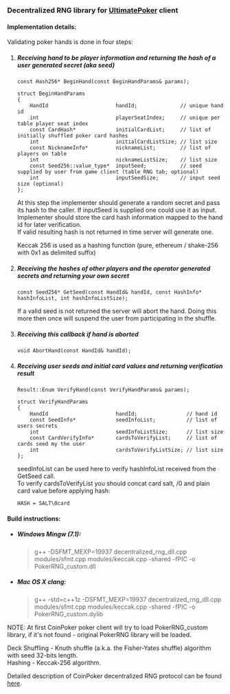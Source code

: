 ### Decentralized RNG library for [UltimatePoker](https://ultimate.poker) client

#### Implementation details:

Validating poker hands is done in four steps:

1. ##### Receiving hand to be player information and returning the hash of a user generated secret (aka seed)

    ```
    const Hash256* BeginHand(const BeginHandParams& params);

    struct BeginHandParams
    {
        HandId                      handId;              // unique hand id
        int                         playerSeatIndex;     // unique per table player seat index
        const CardHash*             initialCardList;     // list of initially shuffled poker card hashes
        int                         initialCardListSize; // list size
        const NicknameInfo*         nicknameList;        // list of players on table
        int                         nicknameListSize;    // list size
        const Seed256::value_type*  inputSeed;           // seed supplied by user from game client (table RNG tab; optional)
        int                         inputSeedSize;       // input seed size (optional)
    };
    ```

    At this step the implementer should generate a random secret and pass its hash to the caller. If inputSeed is supplied one could use it as input.  
    Implementer should store the card hash information mapped to the hand id for later verification.  
    If valid resulting hash is not returned in time server will generate one.
    
    Keccak 256 is used as a hashing function (pure, ethereum / shake-256 with 0x1 as delimited suffix)

2. ##### Receiving the hashes of other players and the operator generated secrets and returning your own secret

    ```
    const Seed256* GetSeed(const HandId& handId, const HashInfo* hashInfoList, int hashInfoListSize);
    ```

    If a valid seed is not returned the server will abort the hand. Doing this more then once will suspend the user from participating in the shuffle.

3. ##### Receiving this callback if hand is aborted

    ```
    void AbortHand(const HandId& handId);
    ```

4. ##### Receiving user seeds and initial card values and returning verification result

    ```
    Result::Enum VerifyHand(const VerifyHandParams& params);

    struct VerifyHandParams
    {
        HandId                      handId;                // hand id
        const SeedInfo*             seedInfoList;          // list of users secrets
        int                         seedInfoListSize;      // list size
        const CardVerifyInfo*       cardsToVerifyList;     // list of cards seed my the user
        int                         cardsToVerifyListSize; // list size
    };
    ```

    seedInfoList can be used here to verify hashInfoList received from the GetSeed call.  
    To verify cardsToVerifyList you should concat card salt, /0 and plain card value before applying hash:

    `HASH = SALT\0card`

#### Build instructions:

* ##### Windows Mingw (7.1):
    >g++ -DSFMT_MEXP=19937 decentralized_rng_dll.cpp modules/sfmt.cpp modules/keccak.cpp -shared -fPIC -o PokerRNG_custom.dll


* ##### Mac OS X clang:

    >g++ -std=c++1z -DSFMT_MEXP=19937 decentralized_rng_dll.cpp modules/sfmt.cpp modules/keccak.cpp -shared -fPIC -o PokerRNG_custom.dylib

NOTE: At first CoinPoker poker client will try to load PokerRNG_custom library, if it's not found - original PokerRNG library will be loaded.

Deck Shuffling - Knuth shuffle (a.k.a. the Fisher-Yates shuffle) algorithm with seed 32-bits length.  
Hashing - Keccak-256 algorithm.

Detailed description of CoinPoker decentralized RNG protocol can be found [here](https://coinpoker.com/downloads/CoinPoker_RNG.pdf).

